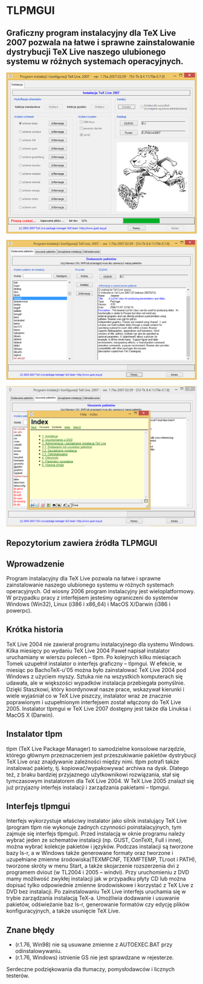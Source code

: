 # TLPMGUI
## Graficzny program instalacyjny dla TeX Live 2007 pozwala na łatwe i sprawne zainstalowanie dystrybucji TeX Live naszego ulubionego systemu w różnych systemach operacyjnych.

![Instalacja](https://github.com/TeaM-TL/TLPMGUI/blob/master/tlpmgui_1.png)

![Zarządzanie instalacją](https://github.com/TeaM-TL/TLPMGUI/blob/master/tlpmgui_2.png)

![Pomoc](https://github.com/TeaM-TL/TLPMGUI/blob/master/tlpmgui_3.png)

## Repozytorium zawiera źródła TLPMGUI

## Wprowadzenie
Program instalacyjny dla TeX Live pozwala na łatwe i sprawne zainstalowanie naszego ulubionego systemu w różnych systemach operacyjnych. Od wiosny 2006 program instalacyjny jest wieloplatformowy. W przypadku pracy z interfejsem jesteśmy ograniczeni do systemów Windows (Win32), Linux (i386 i x86_64) i MacOS X/Darwin (i386 i powerpc).

## Krótka historia
TeX Live 2004 nie zawierał programu instalacyjnego dla systemu Windows. Kilka miesięcy po wydaniu TeX Live 2004 Paweł napisał instalator uruchamiany w wierszu poleceń – tlpm. Po kolejnych kilku miesiącach Tomek uzupełnił instalator o interfejs graficzny – tlpmgui. W efekcie, w miesiąc po BachoTeX-u'05 można było zainstalować TeX Live 2004 pod Windows z użyciem myszy. Sztuka nie na wszystkich komputerach się udawała, ale w większości wypadków instalacja przebiegała pomyślnie.
Dzięki Staszkowi, który koordynował nasze prace, wskazywał kierunki i wiele wyjaśniał co w TeX Live piszczy, instalator wraz ze znacznie poprawionym i uzupełnionym interfejsem został włączony do TeX Live 2005.
Instalator tlpmgui w TeX Live 2007 dostępny jest także dla Linuksa i MacOS X (Darwin).

## Instalator tlpm
tlpm (TeX Live Package Manager) to samodzielne konsolowe narzędzie, którego głównym przeznaczeniem jest przeszukiwanie pakietów dystrybucji TeX Live oraz znajdywanie zależności między nimi. tlpm potrafi także instalować pakiety, tj. kopiować/wypakowywać archiwa na dysk. Dlatego też, z braku bardziej przyjaznego użytkownikowi rozwiązania, stał się tymczasowym instalatorem dla TeX Live 2004. W TeX Live 2005 znalazł się już przyjazny interfejs instalacji i zarządzania pakietami – tlpmgui.

## Interfejs tlpmgui
Interfejs wykorzystuje właściwy instalator jako silnik instalujący TeX Live (program tlpm nie wykonuje żadnych czynności poinstalacyjnych, tym zajmuje się interfejs tlpmgui).
Przed instalacją w oknie programu należy wybrać jeden ze schematów instalacji (np. GUST, ConTeXt, Full i inne), można wybrać kolekcje pakietów i języków. Podczas instalacji są tworzone bazy ls-r, a w Windows także generowane formaty oraz tworzone i uzupełniane zmienne środowiska(TEXMFCNF, TEXMFTEMP, TLroot i PATH), tworzone skróty w menu Start, a także skojarzenie rozszerzenia dvi z programem dviout (w TL2004 i 2005 – windvi).
Przy uruchomieniu z DVD mamy możliwość zwykłej instalacji jak w przypadku płyty CD lub można dopisać tylko odpowiednie zmienne środowiskowe i korzystać z TeX Live z DVD bez instalacji.
Po zainstalowaniu TeX Live interfejs uruchamia się w trybie zarządzania instalacją TeX-a. Umożliwia dodawanie i usuwanie pakietów, odświeżanie baz ls-r, generowanie formatów czy edycję plików konfiguracyjnych, a także usunięcie TeX Live.

## Znane błędy
 * (r.1.76, Win98) nie są usuwane zmienne z AUTOEXEC.BAT przy odinstalowywaniu.
 * (r.1.76, Windows) istnienie GS nie jest sprawdzane w rejesterze.

Serdeczne podziękowania dla tłumaczy, pomysłodawców i licznych testerów.

